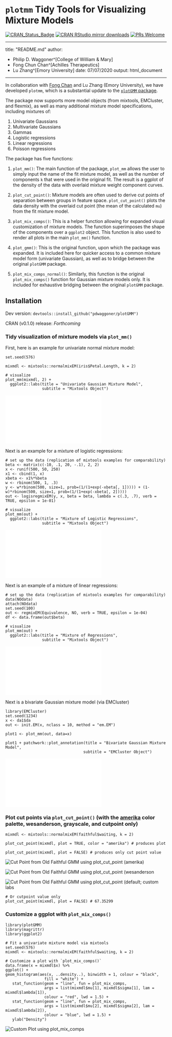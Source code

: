 # `plotmm` Tidy Tools for Visualizing Mixture Models
[![CRAN_Status_Badge](https://www.r-pkg.org/badges/version/plotGMM)](http://cran.r-project.org/package=plotGMM)
[![CRAN RStudio mirror downloads](http://cranlogs.r-pkg.org/badges/plotGMM)](http://www.r-pkg.org/pkg/plotGMM)
[![PRs Welcome](https://img.shields.io/badge/PRs-welcome-brightgreen.svg?style=plastic)](https://github.com/pdwaggoner/plotGMM/pulls)

---
title: "README.md"
author:
  - Philip D. Waggoner^[College of William & Mary]
  - Fong Chun Chan^[Achilles Therapeutics]
  - Lu Zhang^[Emory University]
date: 07/07/2020
output: html_document
---

In collaboration with [Fong Chan](https://github.com/tinyheero) and Lu Zhang (Emory University), we have developed `plotmm`, which is a substantial update to the [`plotGMM` package](https://cran.r-project.org/web/packages/plotGMM/index.html).

The package now supports more model objects (from mixtools, EMCluster, and flexmix), as well as many additional mixture model specifications, including mixtures of: 

1. Univariate Gaussians
2. Multivariate Gaussians
3. Gammas
4. Logistic regressions
5. Linear regressions
6. Poisson regressions

The package has five functions: 

1. `plot_mm()`: The main function of the package, `plot_mm` allows the user to simply input the name of the fit mixture model, as well as the number of components `k` that were used in the original fit. The result is a ggplot of the density of the data with overlaid mixture weight component curves.  

2. `plot_cut_point()`: Mixture models are often used to derive cut points of separation between groups in feature space. `plot_cut_point()` plots the data density with the overlaid cut point (the mean of the calculated `mu`) from the fit mixture model. 

3. `plot_mix_comps()`: This is a helper function allowing for expanded visual customization of mixture models. The function superimposes the shape of the components over a `ggplot2` object. This function is also used to render all plots in the main `plot_mm()` function.

4. `plot_gmm()`: This is the original function, upon which the package was expanded. It is included here for quicker access to a common mixture model form (univariate Gaussian), as well as to bridge between the original `plotGMM` package.

5. `plot_mix_comps_normal()`: Similarly, this function is the original `plot_mix_comps()` function for Gaussian mixture models only. It is included for exhaustive bridging between the original `plotGMM` package.

## Installation

Dev version: `devtools::install_github("pdwaggoner/plotGMM")`

CRAN (v0.1.0) release: *Forthcoming*

### Tidy visualization of mixture models via `plot_mm()`

First, here is an example for univariate normal mixture model:

```{r }
set.seed(576)

mixmdl <- mixtools::normalmixEM(iris$Petal.Length, k = 2)

# visualize
plot_mm(mixmdl, 2) +
  ggplot2::labs(title = "Univariate Gaussian Mixture Model",
                subtitle = "Mixtools Object")
```
![Univariate GMM](one.pdf)


Next is an example for a mixture of logistic regressions:

```{r }
# set up the data (replication of mixtools examples for comparability)
beta <- matrix(c(-10, .1, 20, -.1), 2, 2)
x <- runif(500, 50, 250)
x1 <- cbind(1, x)
xbeta <- x1%*%beta
w <- rbinom(500, 1, .3)
y <- w*rbinom(500, size=1, prob=(1/(1+exp(-xbeta[, 1])))) + (1-w)*rbinom(500, size=1, prob=(1/(1+exp(-xbeta[, 2]))))
out <- logisregmixEM(y, x, beta = beta, lambda = c(.3, .7), verb = TRUE, epsilon = 1e-01)

# visualize
plot_mm(out) +
  ggplot2::labs(title = "Mixture of Logistic Regressions",
                subtitle = "Mixtools Object")
```
![Mixture of Logistic Regressions](two.pdf)


Next is an example of a mixture of linear regressions:

```{r }
# set up the data (replication of mixtools examples for comparability)
data(NOdata)
attach(NOdata)
set.seed(100)
out <- regmixEM(Equivalence, NO, verb = TRUE, epsilon = 1e-04)
df <- data.frame(out$beta)

# visualize
plot_mm(out) +
  ggplot2::labs(title = "Mixture of Regressions",
                subtitle = "Mixtools Object")
```
![Mixture of Regressions](three.pdf)


Next is a bivariate Gaussian mixture model (via EMCluster)

```{r}
library(EMCluster)
set.seed(1234)
x <- da1$da
out <- init.EM(x, nclass = 10, method = "em.EM")

plot1 <- plot_mm(out, data=x)

plot1 + patchwork::plot_annotation(title = "Bivariate Gaussian Mixture Model",
                                  subtitle = "EMCluster Object")
```
![Bivariate GMM](four.pdf)


### Plot cut points via `plot_cut_point()` (with the [amerika](https://cran.r-project.org/web/packages/amerika/index.html) color palette, wesanderson, grayscale, and cutpoint only)

```{r }
mixmdl <- mixtools::normalmixEM(faithful$waiting, k = 2)

plot_cut_point(mixmdl, plot = TRUE, color = "amerika") # produces plot

plot_cut_point(mixmdl, plot = FALSE) # produces only cut point value
```
![Cut Point from Old Faithful GMM using `plot_cut_point` (amerika)](plotA.png)

![Cut Point from Old Faithful GMM using `plot_cut_point` (wesanderson](plotW.png)

![Cut Point from Old Faithful GMM using `plot_cut_point` (default; custom labs](plotCPD.png)

```{r }
# Or cutpoint value only
plot_cut_point(mixmdl, plot = FALSE) # 67.35299
```


### Customize a ggplot with `plot_mix_comps()`

```{r }
library(plotGMM)
library(magrittr)
library(ggplot2)

# Fit a univariate mixture model via mixtools
set.seed(576)
mixmdl <- mixtools::normalmixEM(faithful$waiting, k = 2)

# Customize a plot with `plot_mix_comps()`
data.frame(x = mixmdl$x) %>%
ggplot() +
geom_histogram(aes(x, ..density..), binwidth = 1, colour = "black",
                 fill = "white") +
   stat_function(geom = "line", fun = plot_mix_comps,
                 args = list(mixmdl$mu[1], mixmdl$sigma[1], lam = mixmdl$lambda[1]),
                 colour = "red", lwd = 1.5) +
   stat_function(geom = "line", fun = plot_mix_comps,
                 args = list(mixmdl$mu[2], mixmdl$sigma[2], lam = mixmdl$lambda[2]),
                 colour = "blue", lwd = 1.5) +
   ylab("Density")
```
![Custom Plot using `plot_mix_comps`](faithful.png)
